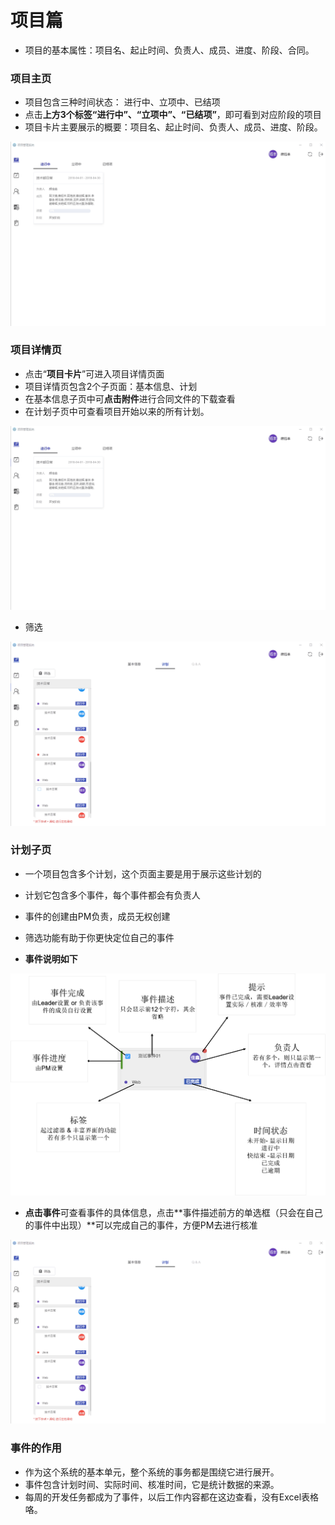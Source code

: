 # 项目篇

* 项目的基本属性：项目名、起止时间、负责人、成员、进度、阶段、合同。

### 项目主页

* 项目包含三种时间状态： 进行中、立项中、已结项
* 点击**上方3个标签“进行中”、“立项中”、“已结项”**，即可看到对应阶段的项目
* 项目卡片主要展示的概要：项目名、起止时间、负责人、成员、进度、阶段。

![](/assets/项目主页.gif)

### 项目详情页

* 点击“**项目卡片**”可进入项目详情页面
* 项目详情页包含2个子页面：基本信息、计划
* 在基本信息子页中可**点击附件**进行合同文件的下载查看
* 在计划子页中可查看项目开始以来的所有计划。

![](/assets/项目详情.gif)

* 筛选

![](/assets/筛选.gif)

### 计划子页

* 一个项目包含多个计划，这个页面主要是用于展示这些计划的

* 计划它包含多个事件，每个事件都会有负责人

* 事件的创建由PM负责，成员无权创建

* 筛选功能有助于你更快定位自己的事件
* **事件说明如下**

![](/assets/图片2.png)

* **点击事件**可查看事件的具体信息，点击**事件描述前方的单选框（只会在自己的事件中出现）**可以完成自己的事件，方便PM去进行核准

![](/assets/事件详情和完成.gif)

### 事件的作用

* 作为这个系统的基本单元，整个系统的事务都是围绕它进行展开。
* 事件包含计划时间、实际时间、核准时间，它是统计数据的来源。
* 每周的开发任务都成为了事件，以后工作内容都在这边查看，没有Excel表格咯。



